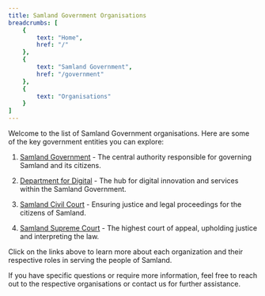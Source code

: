 ```yaml
---
title: Samland Government Organisations
breadcrumbs: [
    {
        text: "Home",
        href: "/"
    },
    {
        text: "Samland Government",
        href: "/government"
    },
    {
        text: "Organisations"
    }
]
---
```


Welcome to the list of Samland Government organisations. Here are some of the key government entities you can explore:

1. [Samland Government](/government/) - The central authority responsible for governing Samland and its citizens.

2. [Department for Digital](/government/organisations/department-for-digital) - The hub for digital innovation and services within the Samland Government.

3. [Samland Civil Court](/government/organisations/civil-court) - Ensuring justice and legal proceedings for the citizens of Samland.

4. [Samland Supreme Court](/government/organisations/supreme-court) - The highest court of appeal, upholding justice and interpreting the law.

Click on the links above to learn more about each organization and their respective roles in serving the people of Samland.

If you have specific questions or require more information, feel free to reach out to the respective organisations or contact us for further assistance.
